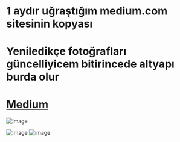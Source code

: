 # 1 aydır uğraştığım medium.com sitesinin kopyası
# Yeniledikçe fotoğrafları güncelliyicem bitirincede altyapı burda olur

# [Medium](https://medium.com/)

![image](https://cdn.discordapp.com/attachments/1102577297803972668/1184965928950190090/image.png?ex=658de485&is=657b6f85&hm=46f2172eee7837fe773a689eacec4f2bac864d91e4e9bd1076811af26063a731&)


![image](https://cdn.discordapp.com/attachments/1102577297803972668/1184966613137633290/image.png?ex=658de528&is=657b7028&hm=2a9fdc36c21ec4ef668241ba4fc61da3b42961c36b3b3a710b8aa2dbbd844364&)
![image](https://cdn.discordapp.com/attachments/1102577297803972668/1184966640606118098/image.png?ex=658de52e&is=657b702e&hm=9bca2f7ae52e51653fff66a46f2a9b51e0ab9790201470277b3342f10db0c67a&)

